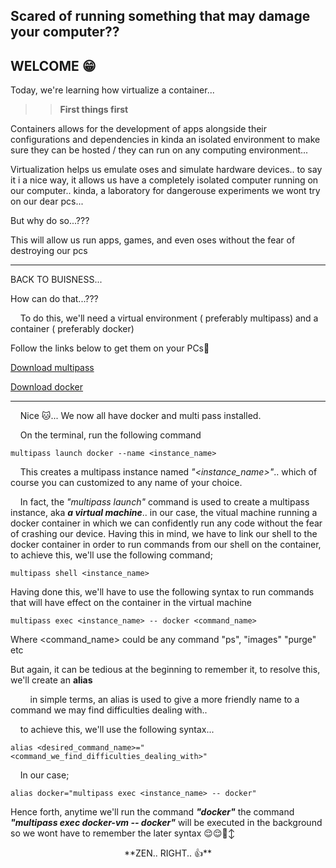 ## Scared of running something that may damage your computer??

##  WELCOME 😁 
Today, we're learning how virtualize a container... 
>>   **First things first**
  
  Containers allows for the development of apps  alongside their configurations and dependencies in kinda an isolated environment to make sure they can be hosted / they can run on any computing environment...

  Virtualization helps us emulate oses and simulate hardware devices.. to say it i a nice way, it allows us have a completely isolated computer running on our computer.. kinda, a laboratory for dangerouse experiments we wont try on our dear pcs...
    
But why do so...???

  This will allow us run apps, games, and even oses without the fear of destroying our pcs
  ***
  
   BACK TO BUISNESS...
   
How can do that...???
    
 &nbsp; &nbsp; To do this, we'll need a virtual environment ( preferably multipass) and a container  ( preferably docker)

 Follow the links below to get them on your PCs🙂
 
 [Download multipass](https://multipass.run/docs/install-multipass)
 
 [Download docker](https://docs.docker.com/desktop/install/mac-install/)

***
 &nbsp; &nbsp; Nice 🐱... We now all have docker and multi pass installed.

 &nbsp; &nbsp; On the terminal, run the following command
 
 ```shell
 multipass launch docker --name <instance_name>
```
&nbsp; &nbsp; This creates a multipass instance named *"<instance_name>"*.. which of course you can customized to any name of your choice.

&nbsp; &nbsp; In fact, the *"multipass launch"* command is used to create a multipass instance, aka ***a virtual machine***.. in our case, the vitual machine running a docker container in which we can confidently run any code without the fear of crashing our device. Having this in mind, we have to link our shell to the docker container in order to run commands from our shell on the container, to achieve this, we'll use the following command;

```shell
multipass shell <instance_name>
```
Having done this, we'll have to use the following syntax to run commands that will have effect on the container in the virtual machine
```shell
multipass exec <instance_name> -- docker <command_name>
```
Where <command_name> could be any command "ps", "images" "purge" etc

But again, it can be tedious at the beginning to remember it, to resolve this, we'll create an **alias**

&nbsp; &nbsp; &nbsp; &nbsp; in simple terms, an alias is used to give a more friendly name to a command we may find difficulties dealing with..

&nbsp; &nbsp; to achieve this, we'll use the following syntax...
```shell
alias <desired_command_name>="<command_we_find_difficulties_dealing_with>"
```
&nbsp; &nbsp; In our case;

```shell
alias docker="multipass exec <instance_name> -- docker"
```

Hence forth, anytime we'll run the command ***"docker"*** the command ***"multipass exec docker-vm -- docker"*** will be executed in the background so we wont have to remember the later syntax 😌😌🙂‍↕️ 

<p style="text-align:center;">
**ZEN.. RIGHT.. 👍**
<p>
